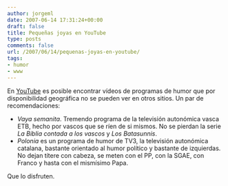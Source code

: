 ```yaml
---
author: jorgeml
date: 2007-06-14 17:31:24+00:00
draft: false
title: Pequeñas joyas en YouTube
type: posts
comments: false
url: /2007/06/14/pequenas-joyas-en-youtube/
tags:
- humor
- www
---
```


En [YouTube](http://www.youtube.com) es posible encontrar vídeos de programas de humor que por disponibilidad geográfica no se pueden ver en otros sitios. Un par de recomendaciones:

* _Vaya semanita_. Tremendo programa de la televisión autonómica vasca ETB, hecho por vascos que se ríen de si mismos. No se pierdan la serie _La Biblia contada a los vascos_ y _Los Batasunnis_.
* _Polonia_ es un programa de humor de TV3, la televisión autonómica catalana, bastante orientado al humor político y bastante de izquierdas. No dejan títere con cabeza, se meten con el PP, con la SGAE, con Franco y hasta con el mismísimo Papa.

Que lo disfruten.
